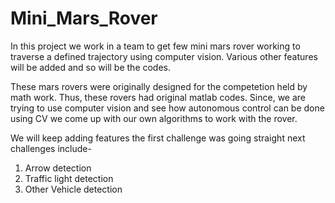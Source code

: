 # Mini_Mars_Rover
In this project we work in a team to get few mini mars rover working to traverse a defined trajectory using computer vision. Various other features will be added and so will be the codes.

These mars rovers were originally designed for the competetion held by math work. Thus, these rovers had original matlab codes. Since, we are trying to use computer vision and see how autonomous control can be done using CV we come up with our own algorithms to work with the rover.

We will keep adding features the first challenge was going straight next challenges include-
1. Arrow detection
2. Traffic light detection
3. Other Vehicle detection
